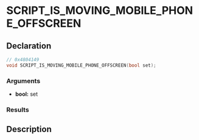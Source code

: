 # SCRIPT_IS_MOVING_MOBILE_PHONE_OFFSCREEN

## Declaration
```cpp
// 0x4804149
void SCRIPT_IS_MOVING_MOBILE_PHONE_OFFSCREEN(bool set);
```

### Arguments
- **bool:** set

### Results

## Description

